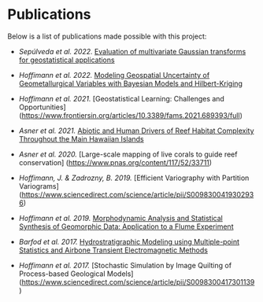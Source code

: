 # Publications

Below is a list of publications made possible with this project:

- *Sepúlveda et al. 2022.* [Evaluation of multivariate Gaussian transforms for geostatistical
  applications](https://www.researchsquare.com/article/rs-2087808/v1)

- *Hoffimann et al. 2022.* [Modeling Geospatial Uncertainty of Geometallurgical Variables
  with Bayesian Models and Hilbert-Kriging](https://link.springer.com/article/10.1007/s11004-022-10013-1)

- *Hoffimann et al. 2021.* [Geostatistical Learning: Challenges and Opportunities]
  (https://www.frontiersin.org/articles/10.3389/fams.2021.689393/full)

- *Asner et al. 2021.* [Abiotic and Human Drivers of Reef Habitat Complexity
  Throughout the Main Hawaiian Islands](https://www.frontiersin.org/articles/10.3389/fmars.2021.631842/full)

- *Asner et al. 2020.* [Large-scale mapping of live corals to guide reef conservation]
  (https://www.pnas.org/content/117/52/33711)

- *Hoffimann, J. & Zadrozny, B. 2019.* [Efficient Variography with Partition Variograms]
  (https://www.sciencedirect.com/science/article/pii/S0098300419302936)

- *Hoffimann et al. 2019.* [Morphodynamic Analysis and Statistical Synthesis of Geomorphic Data:
  Application to a Flume Experiment](https://agupubs.onlinelibrary.wiley.com/doi/abs/10.1029/2019JF005245)

- *Barfod et al. 2017.* [Hydrostratigraphic Modeling using Multiple-point Statistics and Airbone Transient
  Electromagnetic Methods](https://hess.copernicus.org/articles/22/3351/2018)

- *Hoffimann et al. 2017.* [Stochastic Simulation by Image Quilting of Process-based Geological Models]
  (https://www.sciencedirect.com/science/article/pii/S0098300417301139)
